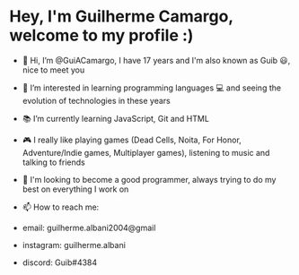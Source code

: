 # Hey, I'm Guilherme Camargo, welcome to my profile :)

- 👋 Hi, I’m @GuiACamargo, I have 17 years and I'm also known as Guib 😃, nice to meet you
- 👀 I’m interested in learning programming languages 💻 and seeing the evolution of technologies in these years
- 📚 I’m currently learning JavaScript, Git and HTML
- 🎮 I really like playing games (Dead Cells, Noita, For Honor, Adventure/Indie games, Multiplayer games), listening to music and talking to friends
- 🎯 I'm looking to become a good programmer, always trying to do my best on everything I work on
- 📫 How to reach me:

- email: guilherme.albani2004@gmail
- instagram: guilherme.albani
- discord: Guib#4384
